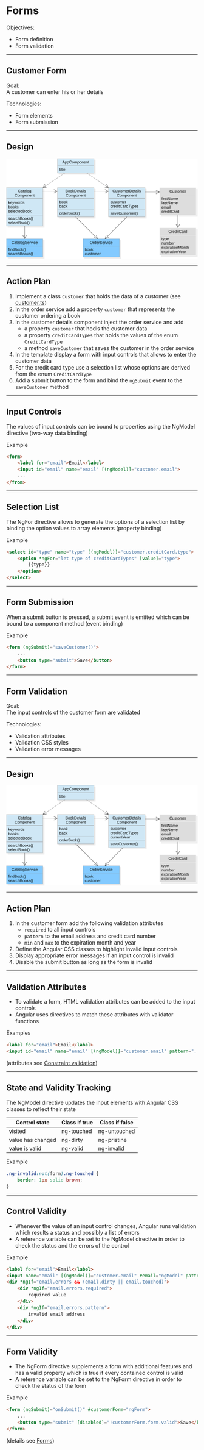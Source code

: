 # Forms

Objectives:
- Form definition
- Form validation

---

## Customer Form

Goal:<br>
A customer can enter his or her details

Technologies:
- Form elements
- Form submission

----

## Design

![](img/customer-form.svg)

----

## Action Plan

1. Implement a class `Customer` that holds the data of a customer (see [customer.ts](src/customer.ts))
2. In the order service add a property `customer` that represents the customer ordering a book
3. In the customer details component inject the order service and add
   - a property `customer` that hodls the customer data
   - a property `creditCardTypes` that holds the values of the enum `CreditCardType`
   - a method `saveCustomer` that saves the customer in the order service
4. In the template display a form with input controls that allows to enter the customer data
5. For the credit card type use a selection list whose options are derived from the enum `CreditCardType`
6. Add a submit button to the form and bind the `ngSubmit` event to the `saveCustomer` method

----

## Input Controls

The values of input controls can be bound to properties using the NgModel directive (two-way data binding)

Example
```html
<form>
	<label for="email">Email</label>
	<input id="email" name="email" [(ngModel)]="customer.email">
	...
</from>
```

----

## Selection List

The NgFor directive allows to generate the options of a selection list by binding the option values to array elements (property binding)

Example
```html
<select id="type" name="type" [(ngModel)]="customer.creditCard.type">
	<option *ngFor="let type of creditCardTypes" [value]="type">
		{{type}}
	</option>
</select>
```

----

## Form Submission

When a submit button is pressed, a submit event is emitted which can be bound to a component method (event binding)

Example
```html
<form (ngSubmit)="saveCustomer()">
	...
	<button type="submit">Save</button>
</form>
```

---

## Form Validation

Goal:<br>
The input controls of the customer form are validated

Technologies:
- Validation attributes
- Validation CSS styles
- Validation error messages

----

## Design

![](img/customer-form-validation.svg)

----

## Action Plan

1. In the customer form add the following validation attributes
   - `required` to all input controls
   - `pattern` to the email address and credit card number
   - `min` and `max` to the expiration month and year
2. Define the Angular CSS classes to highlight invalid input controls
3. Display appropriate error messages if an input control is invalid
4. Disable the submit button as long as the form is invalid

----

## Validation Attributes

- To validate a form, HTML validation attributes can be added to the input controls
- Angular uses directives to match these attributes with validator functions

Examples
```html
<label for="email">Email</label>
<input id="email" name="email" [(ngModel)]="customer.email" pattern="..." required>
```

(attributes see [Constraint validation](https://developer.mozilla.org/docs/Web/Guide/HTML/HTML5/Constraint_validation))

----

## State and Validity Tracking

The NgModel directive updates the input elements with Angular CSS classes to reflect their state

| Control state     | Class if true | Class if false |
|-------------------|---------------|----------------|
| visited           | ng-touched    | ng-untouched   |
| value has changed | ng-dirty      | ng-pristine    |
| value is valid    | ng-valid      | ng-invalid     |

Example
```css
.ng-invalid:not(form).ng-touched {
	border: 1px solid brown;
}
```

----

## Control Validity

- Whenever the value of an input control changes, Angular runs validation which results a status and possibly a list of errors
- A reference variable can be set to the NgModel directive in order to check the status and the errors of the control

Example
```html
<label for="email">Email</label>
<input name="email" [(ngModel)]="customer.email" #email="ngModel" pattern="..." required>
<div *ngIf="email.errors && (email.dirty || email.touched)">
	<div *ngIf="email.errors.required">
		required value
	</div>
	<div *ngIf="email.errors.pattern">
		invalid email address
	</div>
</div>
```

----

## Form Validity

- The NgForm directive supplements a form with additional features and has a valid property which is true if every contained control is valid
- A reference variable can be set to the NgForm directive in order to check the status of the form

Example
```html
<form (ngSubmit)="onSubmit()" #customerForm="ngForm">
	...
	<button type="submit" [disabled]="!customerForm.form.valid">Save</button>
</form>
```

(details see [Forms](https://angular.io/guide/forms#the-ngform-directive))

